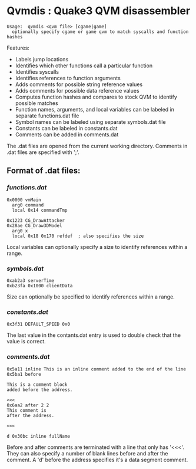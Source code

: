 # Qvmdis : Quake3 QVM disassembler

```
Usage:  qvmdis <qvm file> [cgame|game]
  optionally specify cgame or game qvm to match syscalls and function hashes
```

Features:

* Labels jump locations
* Identifies which other functions call a particular function
* Identifies syscalls
* Identifies references to function arguments
* Adds comments for possible string reference values
* Adds comments for possible data reference values
* Computes function hashes and compares to stock QVM to identify possible matches
* Function names, arguments, and local variables can be labeled in separate functions.dat file
* Symbol names can be labeled using separate symbols.dat file
* Constants can be labeled in constants.dat
* Comments can be added in comments.dat

The .dat files are opened from the current working directory.  Comments in .dat files are specified with ';'.

## Format of .dat files:

### *functions.dat* ###

    0x0000 vmMain
      arg0 command
      local 0x14 commandTmp

    0x1223 CG_DrawAttacker
    0x28ae CG_Draw3DModel
      arg0 x
      local 0x18 0x170 refdef  ; also specifies the size

Local variables can optionally specify a size to identify references within a range.

### *symbols.dat* ###

    0xab2a3 serverTime
    0xb23fa 0x1000 clientData

Size can optionally be specified to identify references within a range.

### *constants.dat* ###

    0x3f31 DEFAULT_SPEED 0x0

The last value in the contants.dat entry is used to double check that the value is correct.

### *comments.dat* ###

    0x5a11 inline This is an inline comment added to the end of the line
    0x5ba1 before

    This is a comment block
    added before the address.

    <<<
    0x6aa2 after 2 2
    This comment is
    after the address.

    <<<

    d 0x30bc inline fullName

Before and after comments are terminated with a line that only has '<<<'.  They can also specify a number of blank lines before and after the comment.  A 'd' before the address specifies it's a data segment comment.
